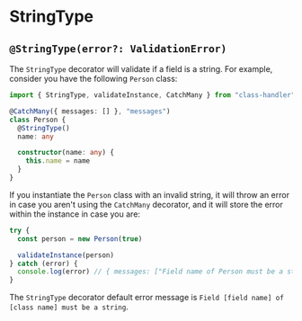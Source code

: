 # StringType

## `@StringType(error?: ValidationError)`

The `StringType` decorator will validate if a field is a string. For example, consider you have the following `Person` class:

```typescript
import { StringType, validateInstance, CatchMany } from "class-handler"

@CatchMany({ messages: [] }, "messages")
class Person {
  @StringType()
  name: any

  constructor(name: any) {
    this.name = name
  }
}
```

If you instantiate the `Person` class with an invalid string, it will throw an error in case you aren't using the `CatchMany` decorator, and it will store the error within the instance in case you are:

```typescript
try {
  const person = new Person(true)

  validateInstance(person)
} catch (error) {
  console.log(error) // { messages: ["Field name of Person must be a string"] }
}
```

The `StringType` decorator default error message is `Field [field name] of [class name] must be a string`.
